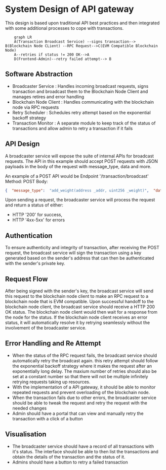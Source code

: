 # System Design of API gateway

This design is based upon traditional API best practices and then integrated with some additional  processes to cope with transactions.

```mermaid
	graph LR
	A(Transaction Broadcast Service) --signs transaction--> B(Blockchain Node CLient) --RPC Request-->C(EVM Compatible Blockchain Node)
	A--retries if status != 200 OK-->A
	D(Frontend-Admin)--retry failed attempt--> B
```
## Software Abstraction

- Broadcaster Service : Handles incoming broadcast requests, signs transaction and broadcast them to the Blockchain Node Client and manages retires and error handling
- Blockchain Node Client : Handles communicating with the blockchain node via RPC requests
- Retry Scheduler : Schedules retry attempt based on the exponential backoff strategy
- Transaction Monitor : A separate module to keep track of the status of transactions and allow admin to retry a transaction if it fails

## API Design

A broadcaster service will expose the suite of internal APIs for broadcast requests. The API in this example should accept POST requests with JSON payloads in the body of the request with message_type, data and more.

An example of a POST API would be 
Endpoint '/transaction/broadcast'
Method: POST
Body: 

```json
{  "message_type":  "add_weight(address _addr, uint256 _weight)",  "data":  "0xd71363280000000000000000000000005eb715d601c2f27f83cb554b6b36e047822fb70a00000000000000000000000000000000000000000000000000000000000000fa"  }
```

Upon sending a request, the broadcaster service will process the request and return a status of either:
- HTTP '200' for success, 
- HTTP '4xx-5xx' for errors

## Authentication

To ensure authenticity and integrity of transaction, after receiving the POST request, the broadcast service will sign the transaction using a key generated based on the sender's address that can then be authenticated with the sender's private key.

## Request Flow

After being signed with the sender's key, the broadcast service will send this request to the blockchain node client to make an RPC request to a blockchain node that is EVM compatible. Upon successful handoff to the blockchain node client, the broadcast service should receive a HTTP 200 OK status. The blockchain node client would then wait for a response from the node for the status. If the blockchain node client receives an error status, it will automatically resolve it by retrying seamlessly without the involvement of the broadcaster service.

## Error Handling and Re Attempt

- When the status of the RPC request fails, the broadcast service should automatically retry the broadcast again. this retry attempt should follow the exponential backoff strategy where it makes the request after an exponentially long delay. The maxium number of retries should also be set at a constant number so that there will not be multiple infinitely retrying requests taking up resources.
- With the implementation of a API gateway, it should be able to monitor repeated requests and prevent overloading of the blockchain node. 
- When the transaction fails due to other errors, the broadcaster service should be able to tweak the request and retry the request with the needed changes
- Admin should have a portal that can view and manually retry the transaction with a click of a button

## Visualisation
- The broadcaster service should have a record of all transactions with it's status. The interface should be able to then list the transactions and obtain the details of the transaction and the status of it.
- Admins should have a button to retry a failed transaction

